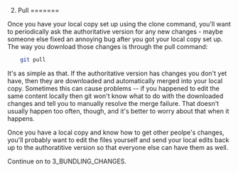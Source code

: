 2. Pull
=======

Once you have your local copy set up using the clone command, you'll want to periodically ask
the authoritative version for any new changes - maybe someone else fixed an annoying bug
after you got your local copy set up.  The way you download those changes is through the pull
command:
```bash
    git pull
```

It's as simple as that.  If the authoritative version has changes you don't yet have, then
they are downloaded and automatically merged into your local copy.  Sometimes this can cause
problems -- if you happened to edit the same content locally then git won't know what to do
with the downloaded changes and tell you to manually resolve the merge failure.  That doesn't
usually happen too often, though, and it's better to worry about that when it happens.

Once you have a local copy and know how to get other peolpe's changes, you'll probably want
to edit the files yourself and send your local edits back up to the authoratitive version so
that everyone else can have them as well.

Continue on to 3_BUNDLING_CHANGES.
